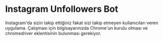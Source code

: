 # Instagram Unfollowers Bot

Instagram'da sizin takip ettiğiniz fakat sizi takip etmeyen kullanıcıları veren uygulama.
Çalışması için bilgisayarınızda Chrome'un kurulu olması ve chromedriver eklentisinin bulunması gerekiyor.
